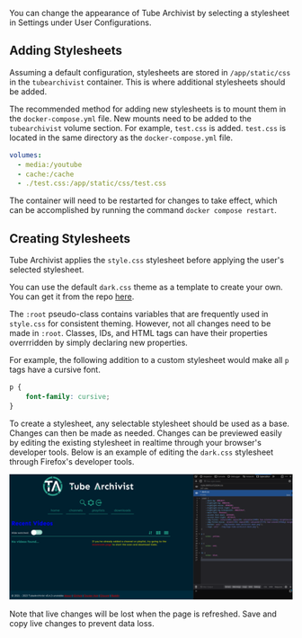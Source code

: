 You can change the appearance of Tube Archivist by selecting a stylesheet in Settings under User Configurations.

## Adding Stylesheets

Assuming a default configuration, stylesheets are stored in `/app/static/css` in the `tubearchivist` container. This is where additional stylesheets should be added.

The recommended method for adding new stylesheets is to mount them in the `docker-compose.yml` file. New mounts need to be added to the `tubearchivist` volume section. For example, `test.css` is added. `test.css` is located in the same directory as the `docker-compose.yml` file.

```yaml
volumes:
  - media:/youtube
  - cache:/cache
  - ./test.css:/app/static/css/test.css
```

The container will need to be restarted for changes to take effect, which can be accomplished by running the command `docker compose restart`.

## Creating Stylesheets

Tube Archivist applies the `style.css` stylesheet before applying the user's selected stylesheet.

You can use the default `dark.css` theme as a template to create your own. You can get it from the repo [here](https://github.com/tubearchivist/tubearchivist/blob/master/tubearchivist/static/css/dark.css).

The `:root` pseudo-class contains variables that are frequently used in `style.css` for consistent theming. However, not all changes need to be made in `:root`. Classes, IDs, and HTML tags can have their properties overrridden by simply declaring new properties.

For example, the following addition to a custom stylesheet would make all `p` tags have a cursive font.

```css
p {
    font-family: cursive;
}
```

To create a stylesheet, any selectable stylesheet should be used as a base. Changes can then be made as needed. Changes can be previewed easily by editing the existing stylesheet in realtime through your browser's developer tools. Below is an example of editing the `dark.css` stylesheet through Firefox's developer tools.

![TubeArchivist](../assets/stylesheets_example.png)

Note that live changes will be lost when the page is refreshed. Save and copy live changes to prevent data loss.